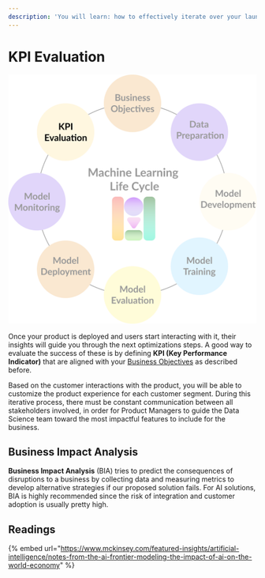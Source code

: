 ```yaml
---
description: 'You will learn: how to effectively iterate over your launched product.'
---
```


# KPI Evaluation

![](../.gitbook/assets/kpi-evaluation.png)

Once your product is deployed and users start interacting with it, their insights will guide you through the next optimizations steps. A good way to evaluate the success of these is by defining **KPI \(Key Performance Indicator\)** that are aligned with your [Business Objectives](ml-lifecycle.md#business-objectives) as described before. 

Based on the customer interactions with the product, you will be able to customize the product experience for each customer segment. During this iterative process, there must be constant communication between all stakeholders involved, in order for Product Managers to guide the Data Science team toward the most impactful features to include for the business.

## Business Impact Analysis

**Business Impact Analysis** \(BIA\) tries to predict the consequences of disruptions to a business by collecting data and measuring metrics to develop alternative strategies if our proposed solution fails. For AI solutions, BIA is highly recommended since the risk of integration and customer adoption is usually pretty high.

## Readings

{% embed url="https://www.mckinsey.com/featured-insights/artificial-intelligence/notes-from-the-ai-frontier-modeling-the-impact-of-ai-on-the-world-economy" %}

